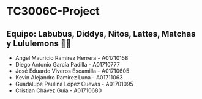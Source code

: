 ﻿# TC3006C-Project

## Equipo: Labubus, Diddys, Nitos, Lattes, Matchas y Lululemons 🦈👟

- Angel Mauricio Ramirez Herrera - A01710158
- Diego Antonio García Padilla - A01710777
- José Eduardo Viveros Escamilla - A01710605
- Kevin Alejandro Ramírez Luna - A01711063
- Guadalupe Paulina López Cuevas - A01701095
- Cristian Chávez Guía - A01710680
